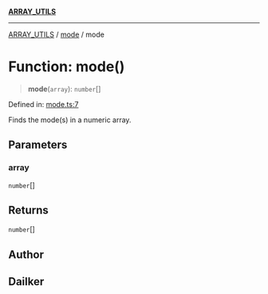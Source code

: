 [**ARRAY_UTILS**](../../README.md)

***

[ARRAY_UTILS](../../README.md) / [mode](../README.md) / mode

# Function: mode()

> **mode**(`array`): `number`[]

Defined in: [mode.ts:7](https://github.com/dailker/everyutil/blob/c55c841d32caf5da88acfcc363073946269cfe27/src/array/mode.ts#L7)

Finds the mode(s) in a numeric array.

## Parameters

### array

`number`[]

## Returns

`number`[]

## Author

## Dailker
